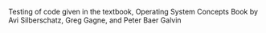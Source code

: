 <p>Testing of code given in the textbook, Operating System Concepts Book by Avi Silberschatz, Greg Gagne, and Peter Baer Galvin<p>
